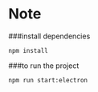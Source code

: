 # Note

###install dependencies
```
npm install
```

###to run the project 
```
npm run start:electron
```
